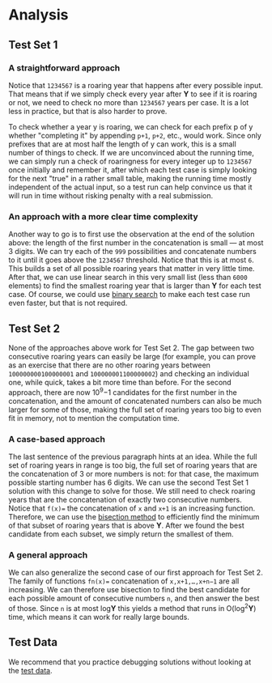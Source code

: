 # Analysis

## Test Set 1

### A straightforward approach

Notice that `1234567` is a roaring year that happens after every possible input. That means that if we simply check every year after **Y** to see if it is roaring or not, we need to check no more than `1234567` years per case. It is a lot less in practice, but that is also harder to prove.

To check whether a year y is roaring, we can check for each prefix p of y whether "completing it" by appending `p+1`, `p+2`, etc., would work. Since only prefixes that are at most half the length of y can work, this is a small number of things to check. If we are unconvinced about the running time, we can simply run a check of roaringness for every integer up to `1234567` once initially and remember it, after which each test case is simply looking for the next "true" in a rather small table, making the running time mostly independent of the actual input, so a test run can help convince us that it will run in time without risking penalty with a real submission.

### An approach with a more clear time complexity

Another way to go is to first use the observation at the end of the solution above: the length of the first number in the concatenation is small — at most 3 digits. We can try each of the `999` possibilities and concatenate numbers to it until it goes above the `1234567` threshold. Notice that this is at most `6`. This builds a set of all possible roaring years that matter in very little time. After that, we can use linear search in this very small list (less than `6000` elements) to find the smallest roaring year that is larger than **Y** for each test case. Of course, we could use [binary search](https://en.wikipedia.org/wiki/Binary_search_algorithm) to make each test case run even faster, but that is not required.

## Test Set 2

None of the approaches above work for Test Set 2. The gap between two consecutive roaring years can easily be large (for example, you can prove as an exercise that there are no other roaring years between `100000000100000001` and `100000001100000002`) and checking an individual one, while quick, takes a bit more time than before. For the second approach, there are now 10<sup>9</sup>−1 candidates for the first number in the concatenation, and the amount of concatenated numbers can also be much larger for some of those, making the full set of roaring years too big to even fit in memory, not to mention the computation time.

### A case-based approach

The last sentence of the previous paragraph hints at an idea. While the full set of roaring years in range is too big, the full set of roaring years that are the concatenation of 3 or more numbers is not: for that case, the maximum possible starting number has 6 digits. We can use the second Test Set 1 solution with this change to solve for those. We still need to check roaring years that are the concatenation of exactly two consecutive numbers. Notice that `f(x)=` the concatenation of `x` and `x+1` is an increasing function. Therefore, we can use the [bisection method](https://en.wikipedia.org/wiki/Bisection_method) to efficiently find the minimum of that subset of roaring years that is above **Y**. After we found the best candidate from each subset, we simply return the smallest of them.

### A general approach

We can also generalize the second case of our first approach for Test Set 2. The family of functions `fn(x)=` concatenation of `x,x+1,…,x+n−1` are all increasing. We can therefore use bisection to find the best candidate for each possible amount of consecutive numbers `n`, and then answer the best of those. Since `n` is at most log**Y** this yields a method that runs in O(log<sup>2</sup>**Y**) time, which means it can work for really large bounds.

## Test Data

We recommend that you practice debugging solutions without looking at the [test data](https://codejam.googleapis.com/dashboard/get_file/AQj_6U1T70KLEUVvLzl8sRNmFnCJ8tATzNdcUaXPMaQPjKiWfbEiTqDbL0VR55_Y68M/test_data.zip).
